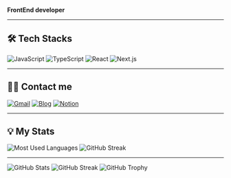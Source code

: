 **FrontEnd developer**

---

## 🛠️ Tech Stacks
![JavaScript](https://img.shields.io/badge/JavaScript-F7DF1E?style=for-the-badge&logo=javascript&logoColor=black)
![TypeScript](https://img.shields.io/badge/TypeScript-007ACC?style=for-the-badge&logo=typescript&logoColor=white)
![React](https://img.shields.io/badge/React-61DAFB?style=for-the-badge&logo=react&logoColor=black)
![Next.js](https://img.shields.io/badge/Next.js-000000?style=for-the-badge&logo=next.js&logoColor=white)

---

## 🙋‍♂️ Contact me
[![Gmail](https://img.shields.io/badge/Gmail-D14836?style=for-the-badge&logo=gmail&logoColor=white)](mailto:ajvls98@gmail.com)
[![Blog](https://img.shields.io/badge/Blog-21759B?style=for-the-badge&logo=WordPress&logoColor=white)](https://www.lamyzm.duckdns.org/)
[![Notion](https://img.shields.io/badge/Notion-000000?style=for-the-badge&logo=notion&logoColor=white)](https://little-gazelle-9ac.notion.site/)

---

## 💡 My Stats

![Most Used Languages](https://github-readme-stats.vercel.app/api/top-langs/?username=Lamyzm&layout=compact&langs_count=10&theme=default)
![GitHub Streak](https://github-readme-streak-stats.herokuapp.com?user=Lamyzm&theme=default&hide_border=true)

---

![GitHub Stats](https://github-readme-stats.vercel.app/api?username=Lamyzm&show_icons=true&theme=default)
![GitHub Streak](https://github-readme-streak-stats.herokuapp.com?user=Lamyzm&theme=default&hide_border=true)
![GitHub Trophy](https://github-profile-trophy.vercel.app/?username=Lamyzm&theme=default)
